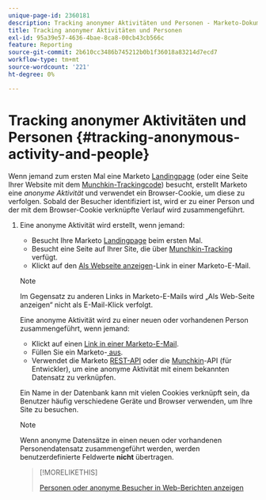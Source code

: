 ```yaml
---
unique-page-id: 2360181
description: Tracking anonymer Aktivitäten und Personen - Marketo-Dokumente - Produktdokumentation
title: Tracking anonymer Aktivitäten und Personen
exl-id: 95a39e57-4636-4bae-8ca8-00cb43cb566c
feature: Reporting
source-git-commit: 2b610cc3486b745212b0b1f36018a83214d7ecd7
workflow-type: tm+mt
source-wordcount: '221'
ht-degree: 0%

---
```


# Tracking anonymer Aktivitäten und Personen {#tracking-anonymous-activity-and-people}

Wenn jemand zum ersten Mal eine Marketo [Landingpage](/help/marketo/product-docs/demand-generation/landing-pages/free-form-landing-pages/create-a-free-form-landing-page.md) (oder eine Seite Ihrer Website mit dem [Munchkin-Trackingcode](/help/marketo/product-docs/administration/additional-integrations/add-munchkin-tracking-code-to-your-website.md)) besucht, erstellt Marketo eine _anonyme Aktivität_ und verwendet ein Browser-Cookie, um diese zu verfolgen. Sobald der Besucher identifiziert ist, wird er zu einer Person und der mit dem Browser-Cookie verknüpfte Verlauf wird zusammengeführt.

1. Eine anonyme Aktivität wird erstellt, wenn jemand:

   * Besucht Ihre Marketo [Landingpage](/help/marketo/product-docs/demand-generation/landing-pages/free-form-landing-pages/create-a-free-form-landing-page.md) beim ersten Mal.
   * Besucht eine Seite auf Ihrer Site, die über [Munchkin-Tracking](/help/marketo/product-docs/administration/additional-integrations/add-munchkin-tracking-code-to-your-website.md) verfügt.
   * Klickt auf den [Als Webseite anzeigen](/help/marketo/product-docs/email-marketing/general/functions-in-the-editor/add-a-view-as-web-page-link-to-an-email.md)-Link in einer Marketo-E-Mail.

   >[!NOTE]
   >
   >Im Gegensatz zu anderen Links in Marketo-E-Mails wird „Als Web-Seite anzeigen“ nicht als E-Mail-Klick verfolgt.

   Eine anonyme Aktivität wird zu einer neuen oder vorhandenen Person zusammengeführt, wenn jemand:

   * Klickt auf einen [Link in einer Marketo-E-Mail](/help/marketo/product-docs/email-marketing/general/using-tokens/add-tokens-to-an-email-link.md).
   * Füllen Sie ein Marketo-[ aus](/help/marketo/product-docs/demand-generation/forms/creating-a-form/create-a-form.md).
   * Verwendet die Marketo [REST-API](https://experienceleague.adobe.com/en/docs/marketo-developer/marketo/rest/lead-database/leads) oder die [Munchkin](https://experienceleague.adobe.com/en/docs/marketo-developer/marketo/javascriptapi/lead-tracking)-API (für Entwickler), um eine anonyme Aktivität mit einem bekannten Datensatz zu verknüpfen.

   Ein Name in der Datenbank kann mit vielen Cookies verknüpft sein, da Benutzer häufig verschiedene Geräte und Browser verwenden, um Ihre Site zu besuchen.

   >[!NOTE]
   >
   >Wenn anonyme Datensätze in einen neuen oder vorhandenen Personendatensatz zusammengeführt werden, werden benutzerdefinierte Feldwerte **nicht** übertragen.

   >[!MORELIKETHIS]
   >
   >[Personen oder anonyme Besucher in Web-Berichten anzeigen](/help/marketo/product-docs/reporting/basic-reporting/report-activity/display-people-or-anonymous-visitors-in-web-reports.md)
